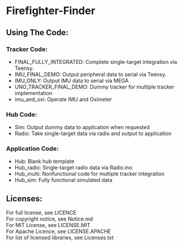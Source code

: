 # Firefighter-Finder


## Using The Code:

### Tracker Code:

 - FINAL_FULLY_INTEGRATED: Complete single-target integration via Teensy.
 - IMU_FINAL_DEMO: Output peripheral data to serial via Teensy.
 - IMU_ONLY: Output IMU data to serial via MEGA
 - UNO_TRACKER_FINAL_DEMO: Dummy tracker for multiple tracker implementation
 - imu_and_oxi: Operate IMU and Oximeter
 
### Hub Code:

 - Sim: Output dummy data to application when requested
 - Radio: Take single-target data via radio and output to application
 
### Application Code:

 - Hub: Blank hub template
 - Hub_radio: Single-target radio data via Radio.ino
 - Hub_multi: Nonfunctional code for multiple tracker integration
 - Hub_sim: Fully functional simulated data
 
 ## Licenses:
 
 For full license, see LICENCE  
 For copyright notice, see Notice.md  
 For MIT License, see LICENSE.MIT  
 For Apache Licence, see LICENSE.APACHE  
 For list of licensed libraries, see Licenses.txt  
